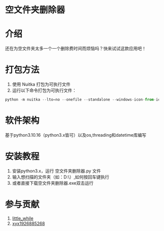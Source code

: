 # 空文件夹删除器

# 介绍

还在为空文件夹太多一个一个删除费时间而烦恼吗？快来试试这款应用吧！

# 打包方法

1. 使用 Nuitka 打包为可执行文件
2. 运行以下命令打包为可执行文件：

```python
python -m nuitka --lto=no --onefile --standalone --windows-icon-from-ico=tool.ico  .\空文件夹扫描器.py
```

# 软件架构

基于python3.10.16（python3.x皆可）以及os,threading和datetime库编写

# 安装教程

1.  安装python3.x，运行 空文件夹删除器.py 文件
2.  输入想扫描的文件夹（如：D:\）,如何按回车键执行
3.  或者直接下载空文件夹删除器.exe双击运行

# 参与贡献

1.  [little_while](https://gitee.com/little_while)
1.  [xyx1926885268](https://github.com/xyx1926885268)
